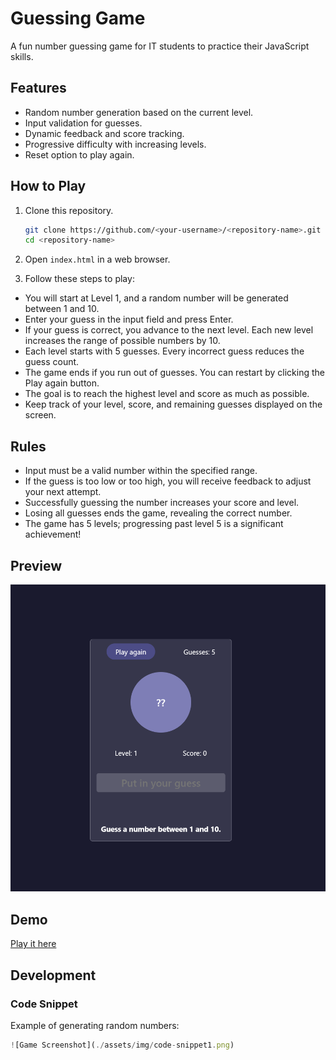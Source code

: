 # Guessing Game

A fun number guessing game for IT students to practice their JavaScript skills.

## Features
- Random number generation based on the current level.
- Input validation for guesses.
- Dynamic feedback and score tracking.
- Progressive difficulty with increasing levels.
- Reset option to play again.

## How to Play
1. Clone this repository.
   ```bash
   git clone https://github.com/<your-username>/<repository-name>.git
   cd <repository-name>
   ```
2. Open `index.html` in a web browser.

3. Follow these steps to play:
- You will start at Level 1, and a random number will be generated between 1 and 10.
- Enter your guess in the input field and press Enter.
- If your guess is correct, you advance to the next level. Each new level increases the range of possible numbers by 10.
- Each level starts with 5 guesses. Every incorrect guess reduces the guess count.
- The game ends if you run out of guesses. You can restart by clicking the Play again button.
- The goal is to reach the highest level and score as much as possible.
- Keep track of your level, score, and remaining guesses displayed on the screen.

## Rules
- Input must be a valid number within the specified range.
- If the guess is too low or too high, you will receive feedback to adjust your next attempt.
- Successfully guessing the number increases your score and level.
- Losing all guesses ends the game, revealing the correct number.
- The game has 5 levels; progressing past level 5 is a significant achievement!

## Preview
![Game Screenshot](./assets/img/game-preview.png)

## Demo
[Play it here](https://<your-username>.github.io/<repository-name>/)

## Development
### Code Snippet
Example of generating random numbers:
```javascript
![Game Screenshot](./assets/img/code-snippet1.png)
